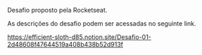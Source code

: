 Desafio proposto pela Rocketseat. 

As descrições do desafio podem ser acessadas no seguinte link.

https://efficient-sloth-d85.notion.site/Desafio-01-2d48608f47644519a408b438b52d913f